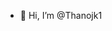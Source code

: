 - 👋 Hi, I’m @Thanojk1
<!---
Thanojk1/Thanojk1 is a ✨ special ✨ repository because its `README.md` (this file) appears on your GitHub profile.
You can click the Preview link to take a look at your changes.
--->
